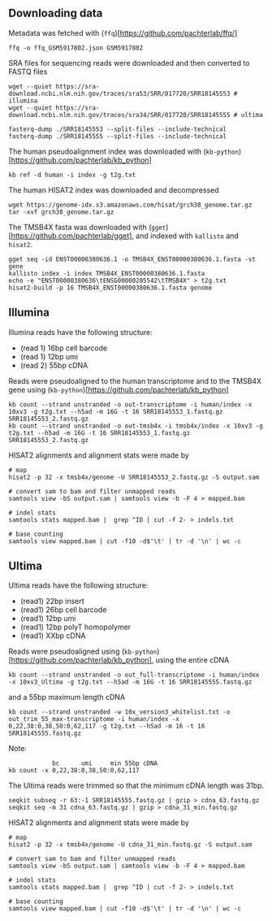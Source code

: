 Downloading data
--
Metadata was fetched with (`ffq`)[https://github.com/pachterlab/ffq/]
```
ffq -o ffq_GSM5917802.json GSM5917802
```

SRA files for sequencing reads were downloaded and then converted to FASTQ files
```
wget --quiet https://sra-download.ncbi.nlm.nih.gov/traces/sra53/SRR/017720/SRR18145553 # illumina
wget --quiet https://sra-download.ncbi.nlm.nih.gov/traces/sra34/SRR/017720/SRR18145555 # ultima

fasterq-dump ./SRR18145553 --split-files --include-technical
fasterq-dump ./SRR18145555 --split-files --include-technical
```

The human pseudoalignment index was downloaded with (`kb-python`)[https://github.com/pachterlab/kb_python]
```
kb ref -d human -i index -g t2g.txt
```

The human HISAT2 index was downloaded and decompressed
```
wget https://genome-idx.s3.amazonaws.com/hisat/grch38_genome.tar.gz
tar -xvf grch38_genome.tar.gz
```

The TMSB4X fasta was downloaded with (`gget`)[https://github.com/pachterlab/gget], and indexed with `kallisto` and `hisat2`.
```
gget seq -id ENST00000380636.1 -o TMSB4X_ENST00000380636.1.fasta -st gene
kallisto index -i index TMSB4X_ENST00000380636.1.fasta
echo -e "ENST00000380636\tENSG00000205542\tTMSB4X" > t2g.txt
hisat2-build -p 16 TMSB4X_ENST00000380636.1.fasta genome
```

Illumina
--
Illumina reads have the following structure:
- (read 1) 16bp cell barcode
- (read 1) 12bp umi
- (read 2) 55bp cDNA

Reads were pseudoaligned to the human transcriptome and to the TMSB4X gene using (`kb-python`)[https://github.com/pachterlab/kb_python]
```
kb count --strand unstranded -o out-transcriptome -i human/index -x 10xv3 -g t2g.txt --h5ad -m 16G -t 16 SRR18145553_1.fastq.gz SRR18145553_2.fastq.gz
kb count --strand unstranded -o out-tmsb4x -i tmsb4x/index -x 10xv3 -g t2g.txt --h5ad -m 16G -t 16 SRR18145553_1.fastq.gz SRR18145553_2.fastq.gz
```

HISAT2 alignments and alignment stats were made by 
```
# map
hisat2 -p 32 -x tmsb4x/genome -U SRR18145553_2.fastq.gz -S output.sam

# convert sam to bam and filter unmapped reads
samtools view -bS output.sam | samtools view -b -F 4 > mapped.bam

# indel stats
samtools stats mapped.bam |  grep ^ID | cut -f 2- > indels.txt

# base counting
samtools view mapped.bam | cut -f10 -d$'\t' | tr -d '\n' | wc -c
```

Ultima
--
Ultima reads have the following structure:
- (read1) 22bp insert
- (read1) 26bp cell barcode
- (read1) 12bp umi
- (read1) 12bp polyT homopolymer
- (read1) XXbp cDNA

Reads were pseudoaligned using (`kb-python`)[https://github.com/pachterlab/kb_python], using the entire cDNA
```
kb count --strand unstranded -o out_full-transcriptome -i human/index -x 10xv3_Ultima -g t2g.txt --h5ad -m 16G -t 16 SRR18145555.fastq.gz
```
and a 55bp maximum length cDNA
```
kb count --strand unstranded -w 10x_version3_whitelist.txt -o out_trim_55_max-transcriptome -i human/index -x 0,22,38:0,38,50:0,62,117 -g t2g.txt --h5ad -m 16 -t 16 SRR18145555.fastq.gz
```

Note:
```
            bc      umi     min 55bp cDNA
kb count -x 0,22,38:0,38,50:0,62,117
```

The Ultima reads were trimmed so that the minimum cDNA length was 31bp.
```
seqkit subseq -r 63:-1 SRR18145555.fastq.gz | gzip > cdna_63.fastq.gz
seqkit seq -m 31 cdna_63.fastq.gz | gzip > cdna_31_min.fastq.gz
```

HISAT2 alignments and alignment stats were made by 
```
# map
hisat2 -p 32 -x tmsb4x/genome -U cdna_31_min.fastq.gz -S output.sam

# convert sam to bam and filter unmapped reads
samtools view -bS output.sam | samtools view -b -F 4 > mapped.bam

# indel stats
samtools stats mapped.bam |  grep ^ID | cut -f 2- > indels.txt

# base counting
samtools view mapped.bam | cut -f10 -d$'\t' | tr -d '\n' | wc -c
```
